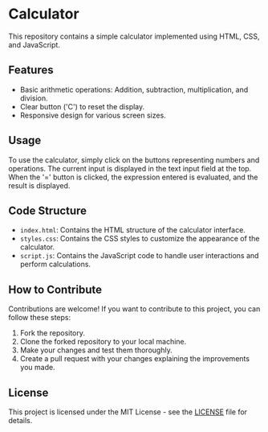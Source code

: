 # Calculator

This repository contains a simple calculator implemented using HTML, CSS, and JavaScript.

## Features

- Basic arithmetic operations: Addition, subtraction, multiplication, and division.
- Clear button ('C') to reset the display.
- Responsive design for various screen sizes.

## Usage

To use the calculator, simply click on the buttons representing numbers and operations. The current input is displayed in the text input field at the top. When the '=' button is clicked, the expression entered is evaluated, and the result is displayed.

## Code Structure

- `index.html`: Contains the HTML structure of the calculator interface.
- `styles.css`: Contains the CSS styles to customize the appearance of the calculator.
- `script.js`: Contains the JavaScript code to handle user interactions and perform calculations.

## How to Contribute

Contributions are welcome! If you want to contribute to this project, you can follow these steps:

1. Fork the repository.
2. Clone the forked repository to your local machine.
3. Make your changes and test them thoroughly.
4. Create a pull request with your changes explaining the improvements you made.

## License

This project is licensed under the MIT License - see the [LICENSE](LICENSE) file for details.
